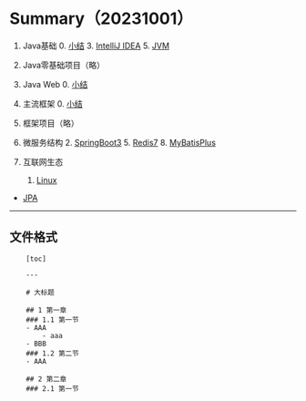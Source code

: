 # Summary（20231001）

1. Java基础
    0. [小结](01-Java基础/00-summary.md)
    3. [IntelliJ IDEA](01-Java基础/03-IntelliJ-IDEA.md)
    5. [JVM](01-Java基础/05-JVM.md)

2. Java零基础项目（略）

3. Java Web
    0. [小结](03-Java-Web/00-summary.md)

4. 主流框架
    0. [小结](04-主流框架/00-summary.md)

5. 框架项目（略）

6. 微服务结构
    2. [SpringBoot3](06-微服务结构/02-SpringBoot3.md)
    5. [Redis7](06-微服务结构/05-Redis7.md)
    8. [MyBatisPlus](06-微服务结构/08-MyBatisPlus.md)

7. 互联网生态
    1. [Linux](07-互联网生态/01-Linux.md)

- [JPA](jpa.md)

---

## 文件格式
```
    [toc]

    ---

    # 大标题

    ## 1 第一章
    ### 1.1 第一节
    - AAA
        - aaa
    - BBB
    ### 1.2 第二节
    - AAA

    ## 2 第二章
    ### 2.1 第一节
```